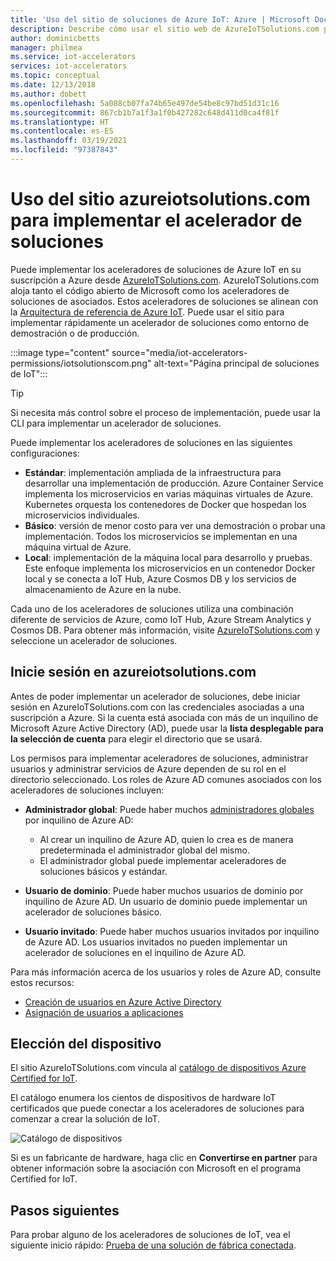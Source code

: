 ```yaml
---
title: 'Uso del sitio de soluciones de Azure IoT: Azure | Microsoft Docs'
description: Describe cómo usar el sitio web de AzureIoTSolutions.com para implementar el acelerador de soluciones.
author: dominicbetts
manager: philmea
ms.service: iot-accelerators
services: iot-accelerators
ms.topic: conceptual
ms.date: 12/13/2018
ms.author: dobett
ms.openlocfilehash: 5a088cb07fa74b65e497de54be8c97bd51d31c16
ms.sourcegitcommit: 867cb1b7a1f3a1f0b427282c648d411d0ca4f81f
ms.translationtype: HT
ms.contentlocale: es-ES
ms.lasthandoff: 03/19/2021
ms.locfileid: "97387843"
---
```

# <a name="use-the-azureiotsolutionscom-site-to-deploy-your-solution-accelerator"></a>Uso del sitio azureiotsolutions.com para implementar el acelerador de soluciones

Puede implementar los aceleradores de soluciones de Azure IoT en su suscripción a Azure desde [AzureIoTSolutions.com](https://www.azureiotsolutions.com/Accelerators). AzureIoTSolutions.com aloja tanto el código abierto de Microsoft como los aceleradores de soluciones de asociados. Estos aceleradores de soluciones se alinean con la [Arquitectura de referencia de Azure IoT](/azure/architecture/reference-architectures/iot). Puede usar el sitio para implementar rápidamente un acelerador de soluciones como entorno de demostración o de producción.

:::image type="content" source="media/iot-accelerators-permissions/iotsolutionscom.png" alt-text="Página principal de soluciones de IoT":::

> [!TIP]
> Si necesita más control sobre el proceso de implementación, puede usar la CLI para implementar un acelerador de soluciones.

Puede implementar los aceleradores de soluciones en las siguientes configuraciones:

* **Estándar**: implementación ampliada de la infraestructura para desarrollar una implementación de producción. Azure Container Service implementa los microservicios en varias máquinas virtuales de Azure. Kubernetes orquesta los contenedores de Docker que hospedan los microservicios individuales.
* **Básico**: versión de menor costo para ver una demostración o probar una implementación. Todos los microservicios se implementan en una máquina virtual de Azure.
* **Local**: implementación de la máquina local para desarrollo y pruebas. Este enfoque implementa los microservicios en un contenedor Docker local y se conecta a IoT Hub, Azure Cosmos DB y los servicios de almacenamiento de Azure en la nube.

Cada uno de los aceleradores de soluciones utiliza una combinación diferente de servicios de Azure, como IoT Hub, Azure Stream Analytics y Cosmos DB. Para obtener más información, visite [AzureIoTSolutions.com](https://www.azureiotsolutions.com/Accelerators) y seleccione un acelerador de soluciones.

## <a name="sign-in-at-azureiotsolutionscom"></a>Inicie sesión en azureiotsolutions.com

Antes de poder implementar un acelerador de soluciones, debe iniciar sesión en AzureIoTSolutions.com con las credenciales asociadas a una suscripción a Azure. Si la cuenta está asociada con más de un inquilino de Microsoft Azure Active Directory (AD), puede usar la **lista desplegable para la selección de cuenta** para elegir el directorio que se usará.

Los permisos para implementar aceleradores de soluciones, administrar usuarios y administrar servicios de Azure dependen de su rol en el directorio seleccionado. Los roles de Azure AD comunes asociados con los aceleradores de soluciones incluyen:

* **Administrador global**: Puede haber muchos [administradores globales](../active-directory/roles/permissions-reference.md) por inquilino de Azure AD:

  * Al crear un inquilino de Azure AD, quien lo crea es de manera predeterminada el administrador global del mismo.
  * El administrador global puede implementar aceleradores de soluciones básicos y estándar.

* **Usuario de dominio**: Puede haber muchos usuarios de dominio por inquilino de Azure AD. Un usuario de dominio puede implementar un acelerador de soluciones básico.

* **Usuario invitado**: Puede haber muchos usuarios invitados por inquilino de Azure AD. Los usuarios invitados no pueden implementar un acelerador de soluciones en el inquilino de Azure AD.

Para más información acerca de los usuarios y roles de Azure AD, consulte estos recursos:

* [Creación de usuarios en Azure Active Directory](../active-directory/fundamentals/active-directory-users-profile-azure-portal.md)
* [Asignación de usuarios a aplicaciones](../active-directory/manage-apps/assign-user-or-group-access-portal.md)

## <a name="choose-your-device"></a>Elección del dispositivo

El sitio AzureIoTSolutions.com vincula al [catálogo de dispositivos Azure Certified for IoT](https://catalog.azureiotsolutions.com/).

El catálogo enumera los cientos de dispositivos de hardware IoT certificados que puede conectar a los aceleradores de soluciones para comenzar a crear la solución de IoT.

![Catálogo de dispositivos](media/iot-accelerators-permissions/devicecatalog.png)

Si es un fabricante de hardware, haga clic en **Convertirse en partner** para obtener información sobre la asociación con Microsoft en el programa Certified for IoT.

## <a name="next-steps"></a>Pasos siguientes

Para probar alguno de los aceleradores de soluciones de IoT, vea el siguiente inicio rápido: [Prueba de una solución de fábrica conectada](quickstart-connected-factory-deploy.md).
